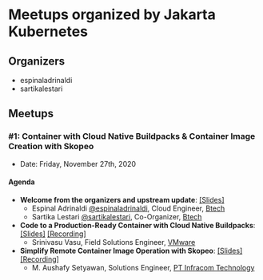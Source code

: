 # Meetups organized by Jakarta Kubernetes

## Organizers
- espinaladrinaldi
- sartikalestari

## Meetups

### #1: Container with Cloud Native Buildpacks & Container Image Creation with Skopeo

- Date: Friday, November 27th, 2020


#### Agenda

- **Welcome from the organizers and upstream update**:  [[Slides]](https://github.com/cloudnative-id/meetups/blob/master/bogor/slides/01-community-slides.pdf)
	- Espinal Adrinaldi [@espinaladrinaldi](https://github.com/espin2), Cloud Engineer, [Btech](https://btech.id)
  - Sartika Lestari [@sartikalestari](https://github.com/whippedcreamm), Co-Organizer, [Btech](https://btech.id)
- **Code to a Production-Ready Container with Cloud Native Buildpacks**:  [[Slides]](https://github.com/cloudnative-id/meetups/blob/master/bogor/slides/01-cloud-native-buildpacks.pdf) [[Recording]](https://youtu.be/_9NzIleBCik)
	- Srinivasu Vasu, Field Solutions Engineer, [VMware](https://www.vmware.com/)
- **Simplify Remote Container Image Operation with Skopeo**:  [[Slides]](https://github.com/cloudnative-id/meetups/blob/master/bogor/slides/01-skopeo.pdf) [[Recording]](https://youtu.be/_9NzIleBCik)
	- M. Aushafy Setyawan, Solutions Engineer, [PT Infracom Technology](https://www.infracom-tech.com/)
